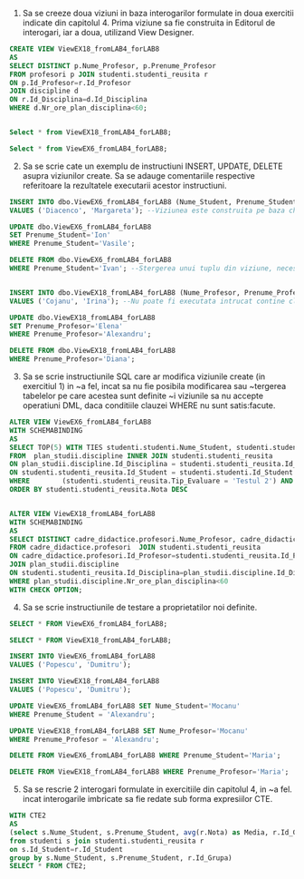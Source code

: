 1. Sa se creeze doua viziuni in baza interogarilor formulate in doua exercitii indicate din capitolul 4.
Prima viziune sa fie construita in Editorul de interogari, iar a doua, utilizand View Designer.

``` sql
CREATE VIEW ViewEX18_fromLAB4_forLAB8
AS
SELECT DISTINCT p.Nume_Profesor, p.Prenume_Profesor
FROM profesori p JOIN studenti.studenti_reusita r
ON p.Id_Profesor=r.Id_Profesor
JOIN discipline d
ON r.Id_Disciplina=d.Id_Disciplina
WHERE d.Nr_ore_plan_disciplina<60;


Select * from ViewEX18_fromLAB4_forLAB8;

Select * from ViewEX6_fromLAB4_forLAB8;
```

2. Sa se scrie cate un exemplu de instructiuni INSERT, UPDATE, DELETE asupra viziunilor create. 
 Sa se adauge comentariile respective referitoare la rezultatele executarii acestor instructiuni. 

``` sql
INSERT INTO dbo.ViewEX6_fromLAB4_forLAB8 (Nume_Student, Prenume_Student) 
VALUES ('Diacenco', 'Margareta'); --Viziunea este construita pe baza cheii primare id_student, care nu permite valori nule, de aceea obtinem eroare.

UPDATE dbo.ViewEX6_fromLAB4_forLAB8 
SET Prenume_Student='Ion'
WHERE Prenume_Student='Vasile';

DELETE FROM dbo.ViewEX6_fromLAB4_forLAB8
WHERE Prenume_Student='Ivan'; --Stergerea unui tuplu din viziune, necesita stergerea acestuia din tabelul studenti, pe baza caruia acesta este construit, ceea ce nu este posibil.


INSERT INTO dbo.ViewEX18_fromLAB4_forLAB8 (Nume_Profesor, Prenume_Profesor)
VALUES ('Cojanu', 'Irina'); --Nu poate fi executata intrucat contine clauza distinct 

UPDATE dbo.ViewEX18_fromLAB4_forLAB8
SET Prenume_Profesor='Elena'
WHERE Prenume_Profesor='Alexandru';

DELETE FROM dbo.ViewEX18_fromLAB4_forLAB8
WHERE Prenume_Profesor='Diana'; 
```

3. Sa se scrie instructiunile SQL care ar modifica viziunile create (in exercitiul 1) in ~a fel, incat sa nu fie posibila modificarea sau ~tergerea
tabelelor pe care acestea sunt definite ~i viziunile sa nu accepte operatiuni DML, daca conditiile clauzei WHERE nu sunt satis:facute.

``` sql
ALTER VIEW ViewEX6_fromLAB4_forLAB8
WITH SCHEMABINDING
AS
SELECT TOP(5) WITH TIES studenti.studenti.Nume_Student, studenti.studenti.Prenume_Student
FROM  plan_studii.discipline INNER JOIN studenti.studenti_reusita 
ON plan_studii.discipline.Id_Disciplina = studenti.studenti_reusita.Id_Disciplina INNER JOIN studenti.studenti 
ON studenti.studenti_reusita.Id_Student = studenti.studenti.Id_Student
WHERE        (studenti.studenti_reusita.Tip_Evaluare = 'Testul 2') AND (plan_studii.discipline.Disciplina = 'Baze de date')
ORDER BY studenti.studenti_reusita.Nota DESC


ALTER VIEW ViewEX18_fromLAB4_forLAB8
WITH SCHEMABINDING
AS
SELECT DISTINCT cadre_didactice.profesori.Nume_Profesor, cadre_didactice.profesori.Prenume_Profesor
FROM cadre_didactice.profesori  JOIN studenti.studenti_reusita 
ON cadre_didactice.profesori.Id_Profesor=studenti.studenti_reusita.Id_Profesor
JOIN plan_studii.discipline
ON studenti.studenti_reusita.Id_Disciplina=plan_studii.discipline.Id_Disciplina
WHERE plan_studii.discipline.Nr_ore_plan_disciplina<60
WITH CHECK OPTION; 
```
4. Sa se scrie instructiunile de testare a proprietatilor noi definite.

``` sql
SELECT * FROM ViewEX6_fromLAB4_forLAB8;

SELECT * FROM ViewEX18_fromLAB4_forLAB8;

INSERT INTO ViewEX6_fromLAB4_forLAB8
VALUES ('Popescu', 'Dumitru');

INSERT INTO ViewEX18_fromLAB4_forLAB8
VALUES ('Popescu', 'Dumitru');

UPDATE ViewEX6_fromLAB4_forLAB8 SET Nume_Student='Mocanu'
WHERE Prenume_Student = 'Alexandru';

UPDATE ViewEX18_fromLAB4_forLAB8 SET Nume_Profesor='Mocanu'
WHERE Prenume_Profesor = 'Alexandru';

DELETE FROM ViewEX6_fromLAB4_forLAB8 WHERE Prenume_Student='Maria';

DELETE FROM ViewEX18_fromLAB4_forLAB8 WHERE Prenume_Profesor='Maria';
```

5. Sa se rescrie 2 interogari formulate in exercitiile din capitolul 4, in ~a fel. incat interogarile imbricate sa fie redate sub forma expresiilor CTE.
``` sql
WITH CTE2
AS
(select s.Nume_Student, s.Prenume_Student, avg(r.Nota) as Media, r.Id_Grupa --utilizand exemplul 32 din laboratorul 4
from studenti s join studenti.studenti_reusita r
on s.Id_Student=r.Id_Student
group by s.Nume_Student, s.Prenume_Student, r.Id_Grupa)
SELECT * FROM CTE2;
```

